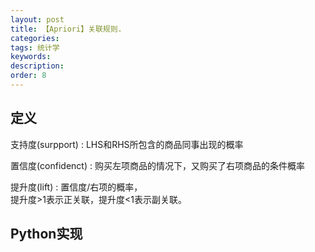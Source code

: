 ```yaml
---
layout: post
title: 【Apriori】关联规则.
categories:
tags: 统计学
keywords:
description:
order: 8
---
```


## 定义
支持度(surpport)
: LHS和RHS所包含的商品同事出现的概率

置信度(confidenct)
: 购买左项商品的情况下，又购买了右项商品的条件概率

提升度(lift)
: 置信度/右项的概率，  
提升度>1表示正关联，提升度<1表示副关联。  




## Python实现
